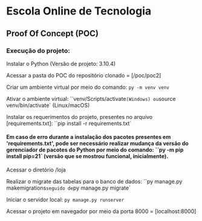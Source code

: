 # Escola Online de Tecnologia

## Proof Of Concept (POC)

### Execução do projeto:

Instalar o Python (Versão de projeto: 3.10.4)

Acessar a pasta do POC do repositório clonado = [/poc/poc2]

Criar um ambiente virtual por meio do comando: `py -m venv venv`

Ativar o ambiente virtual: ``venv/Scripts/activate` (Windows) ou `source venv/bin/activate` (Linux/macOS)

Instalar os requerimentos do projeto, presentes no arquivo [requirements.txt]: ``pip install -r requirements.txt`

#### Em caso de erro durante a instalação dos pacotes presentes em 'requirements.txt', pode ser necessário realizar mudança da versão do gerenciador de pacotes do Python por meio do comando: ``py -m pip install pip=21` (versão que se mostrou funcional, inicialmente).

Acessar o diretório /loja

Realizar o migrate das tabelas para o banco de dados: ``py manage.py makemigrations` seguido de `py manage.py migrate`

Iniciar o servidor local: `py manage.py runserver`

Acessar o projeto em navegador por meio da porta 8000 = [localhost:8000]